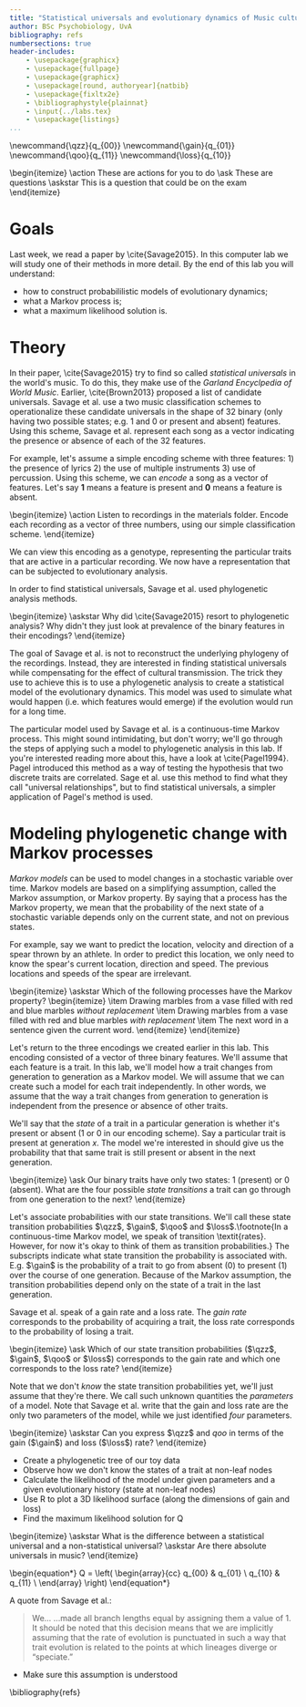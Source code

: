 ```yaml
---
title: "Statistical universals and evolutionary dynamics of Music culture"
author: BSc Psychobiology, UvA
bibliography: refs
numbersections: true
header-includes:
    - \usepackage{graphicx}
    - \usepackage{fullpage}
    - \usepackage{graphicx}
    - \usepackage[round, authoryear]{natbib}
    - \usepackage{fixltx2e}
    - \bibliographystyle{plainnat}
    - \input{../labs.tex}
    - \usepackage{listings}
...
```


\newcommand{\qzz}{q_{00}}
\newcommand{\gain}{q_{01}}
\newcommand{\qoo}{q_{11}}
\newcommand{\loss}{q_{10}}

\begin{itemize}
\action These are actions for you to do
\ask These are questions
\askstar This is a question that could be on the exam
\end{itemize}

# Goals

Last week, we read a paper by \cite{Savage2015}. In this computer lab we will study one of their methods in more detail. By the end of this lab you will understand:

* how to construct probabililistic models of evolutionary dynamics;
* what a Markov process is;
* what a maximum likelihood solution is.

# Theory

In their paper, \cite{Savage2015} try to find so called *statistical universals* in the world's music. To do this, they make use of the *Garland Encyclpedia of World Music*. Earlier, \cite{Brown2013} proposed a list of candidate universals. Savage et al. use a two music classification schemes to operationalize these candidate universals in the shape of 32 binary (only having two possible states; e.g. 1 and 0 or present and absent) features. Using this scheme, Savage et al. represent each song as a vector indicating the presence or absence of each of the 32 features.

For example, let's assume a simple encoding scheme with three features: 1) the presence of lyrics 2) the use of multiple instruments 3) use of percussion. Using this scheme, we can *encode* a song as a vector of features. Let's say $\mathbf{1}$ means a feature is present and $\mathbf{0}$ means a feature is absent.

\begin{itemize}
\action Listen to recordings in the materials folder. Encode each recording as a vector of three numbers, using our simple classification scheme.
\end{itemize}

We can view this encoding as a genotype, representing the particular traits that are active in a particular recording. We now have a representation that can be subjected to evolutionary analysis.

In order to find statistical universals, Savage et al. used phylogenetic analysis methods.

\begin{itemize}
\askstar Why did \cite{Savage2015} resort to phylogenetic analysis? Why didn't they just look at prevalence of the binary features in their encodings?
\end{itemize}

The goal of Savage et al. is not to reconstruct the underlying phylogeny of the recordings. Instead, they are interested in finding statistical universals while compensating for the effect of cultural transmission. The trick they use to achieve this is to use a phylogenetic analysis to create a statistical model of the evolutionary dynamics. This model was used to simulate what would happen (i.e. which features would emerge) if the evolution would run for a long time. 

The particular model used by Savage et al. is a continuous-time Markov process. This might sound intimidating, but don't worry; we'll go through the steps of applying such a model to phylogenetic analysis in this lab. If you're interested reading more about this, have a look at \cite{Pagel1994}. Pagel introduced this method as a way of testing the hypothesis that two discrete traits are correlated. Sage et al. use this method to find what they call "universal relationships", but to find statistical universals, a simpler application of Pagel's method is used.

# Modeling phylogenetic change with Markov processes

*Markov models* can be used to model changes in a stochastic variable over time. Markov models are based on a simplifying assumption, called the Markov assumption, or Markov property. By saying that a process has the Markov property, we mean that the probability of the next state of a stochastic variable depends only on the current state, and not on previous states.

For example, say we want to predict the location, velocity and direction of a spear thrown by an athlete. In order to predict this location, we only need to know the spear's current location, direction and speed. The previous locations and speeds of the spear are irrelevant.

\begin{itemize}
\askstar Which of the following processes have the Markov property?
\begin{itemize}
\item Drawing marbles from a vase filled with red and blue marbles *without replacement*
\item Drawing marbles from a vase filled with red and blue marbles *with replacement*
\item The next word in a sentence given the current word. 
\end{itemize}
\end{itemize}

Let's return to the three encodings we created earlier in this lab. This encoding consisted of a vector of three binary features. We'll assume that each feature is a trait. In this lab, we'll model how a trait changes from generation to generation as a Markov model. We will assume that we can create such a model for each trait independently. In other words, we assume that the way a trait changes from generation to generation is independent from the presence or absence of other traits.

We'll say that the *state* of a trait in a particular generation is whether it's present or absent (1 or 0 in our encoding scheme). Say a particular trait is present at generation $x$. The model we're interested in should give us the probability that that same trait is still present or absent in the next generation. 

\begin{itemize}
\ask Our binary traits have only two states: 1 (present) or 0 (absent). What are the four possible *state transitions* a trait can go through from one generation to the next?
\end{itemize}

Let's associate probabilities with our state transitions. We'll call these state transition probabilities $\qzz$, $\gain$, $\qoo$ and $\loss$.\footnote{In a continuous-time Markov model, we speak of transition \textit{rates}. However, for now it's okay to think of them as transition probabilities.} The subscripts indicate what state transition the probability is associated with. E.g. $\gain$ is the probability of a trait to go from absent (0) to present (1) over the course of one generation. Because of the Markov assumption, the transition probabilities depend only on the state of a trait in the last generation. 

Savage et al. speak of a gain rate and a loss rate. The *gain rate* corresponds to the probability of acquiring a trait, the loss rate corresponds to the probability of losing a trait.

\begin{itemize}
\ask Which of our state transition probabilities ($\qzz$, $\gain$, $\qoo$ or $\loss$) corresponds to the gain rate and which one corresponds to the loss rate?
\end{itemize}

Note that we don't *know* the state transition probabilities yet, we'll just assume that they're there. We call such unknown quantities the *parameters* of a model. Note that Savage et al. write that the gain and loss rate are the only two parameters of the model, while we just identified *four* parameters. 

\begin{itemize}
\askstar Can you express $\qzz$ and $qoo$ in terms of the gain ($\gain$) and loss ($\loss$) rate?
\end{itemize}



* Create a phylogenetic tree of our toy data
* Observe how we don't know the states of a trait at non-leaf nodes
* Calculate the likelihood of the model under given parameters and a given evolutionary history (state at non-leaf nodes) 
* Use R to plot a 3D likelihood surface (along the dimensions of gain and loss)
* Find the maximum likelihood solution for Q

\begin{itemize}
\askstar What is the difference between a statistical universal and a non-statistical universal?
\askstar Are there absolute universals in music?
\end{itemize}

\begin{equation*}
Q = \left( 
\begin{array}{cc}
q_{00} & q_{01} \\
q_{10} & q_{11} \\
\end{array}
\right)
\end{equation*}

A quote from Savage et al.:

> We... ...made all branch lengths equal by assigning them a value of 1. It should be noted that this decision means that we are implicitly assuming that the rate of evolution is punctuated in such a way that trait evolution is related to the points at which lineages diverge or “speciate.” 

* Make sure this assumption is understood

\bibliography{refs}

